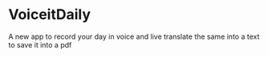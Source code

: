 # VoiceitDaily
 A new app to record your day in voice and live translate the same into a text to save it into a pdf
